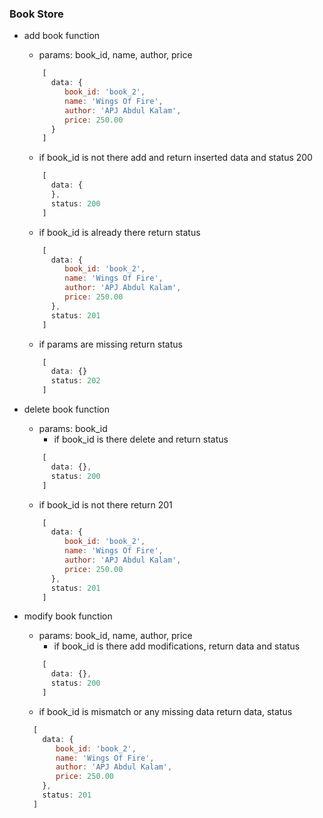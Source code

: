 ### Book Store

- add book function
  - params: book_id, name, author, price
  ```js
      [
        data: {
           book_id: 'book_2',
           name: 'Wings Of Fire',
           author: 'APJ Abdul Kalam',
           price: 250.00
        }
      ]
  ```
    - if book_id is not there add and return inserted data and status 200
  ```js
      [
        data: {
        },
        status: 200
      ]
  ```
    - if book_id is already there return status
  ```js
      [
        data: {
           book_id: 'book_2',
           name: 'Wings Of Fire',
           author: 'APJ Abdul Kalam',
           price: 250.00
        },
        status: 201
      ]
  ```
    - if params are missing return status
  ```js
      [
        data: {}
        status: 202
      ]
  ```

- delete book function
  - params:  book_id
    - if book_id is there delete and return status
  ```js
      [
        data: {},
        status: 200
      ]
  ```
    - if book_id is not there return 201 
  ```js
      [
        data: {
           book_id: 'book_2',
           name: 'Wings Of Fire',
           author: 'APJ Abdul Kalam',
           price: 250.00
        },
        status: 201
      ]
  ```

- modify book function
  - params: book_id, name, author, price
    - if book_id is there add modifications, return data and status
  ```js
      [
        data: {},
        status: 200
      ]
  ```
    - if book_id is mismatch or any missing data return data, status
    ```js
      [
        data: {
           book_id: 'book_2',
           name: 'Wings Of Fire',
           author: 'APJ Abdul Kalam',
           price: 250.00
        },
        status: 201
      ]
  ```
    
  
